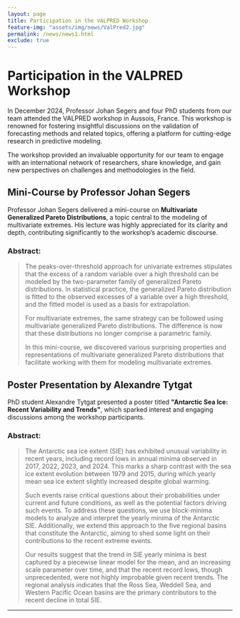 ```yaml
---
layout: page
title: Participation in the VALPRED Workshop
feature-img: "assets/img/news/ValPred2.jpg"
permalink: /news/news1.html
exclude: true
---
```


# Participation in the VALPRED Workshop

In December 2024, Professor Johan Segers and four PhD students from our team attended the VALPRED workshop in Aussois, France. This workshop is renowned for fostering insightful discussions on the validation of forecasting methods and related topics, offering a platform for cutting-edge research in predictive modeling.

The workshop provided an invaluable opportunity for our team to engage with an international network of researchers, share knowledge, and gain new perspectives on challenges and methodologies in the field. 

## Mini-Course by Professor Johan Segers

Professor Johan Segers delivered a mini-course on **Multivariate Generalized Pareto Distributions**, a topic central to the modeling of multivariate extremes. His lecture was highly appreciated for its clarity and depth, contributing significantly to the workshop’s academic discourse.

### Abstract:
> The peaks-over-threshold approach for univariate extremes stipulates that the excess of a random variable over a high threshold can be modeled by the two-parameter family of generalized Pareto distributions. In statistical practice, the generalized Pareto distribution is fitted to the observed excesses of a variable over a high threshold, and the fitted model is used as a basis for extrapolation.  
>
> For multivariate extremes, the same strategy can be followed using multivariate generalized Pareto distributions. The difference is now that these distributions no longer comprise a parametric family.  
>
> In this mini-course, we discovered various surprising properties and representations of multivariate generalized Pareto distributions that facilitate working with them for modeling multivariate extremes.

## Poster Presentation by Alexandre Tytgat

PhD student Alexandre Tytgat presented a poster titled **"Antarctic Sea Ice: Recent Variability and Trends"**, which sparked interest and engaging discussions among the workshop participants.

### Abstract:
> The Antarctic sea ice extent (SIE) has exhibited unusual variability in recent years, including record lows in annual minima observed in 2017, 2022, 2023, and 2024. This marks a sharp contrast with the sea ice extent evolution between 1979 and 2015, during which yearly mean sea ice extent slightly increased despite global warming.  
>
> Such events raise critical questions about their probabilities under current and future conditions, as well as the potential factors driving such events. To address these questions, we use block-minima models to analyze and interpret the yearly minima of the Antarctic SIE. Additionally, we extend this approach to the five regional basins that constitute the Antarctic, aiming to shed some light on their contributions to the recent extreme events.  
>
> Our results suggest that the trend in SIE yearly minima is best captured by a piecewise linear model for the mean, and an increasing scale parameter over time, and that the recent record lows, though unprecedented, were not highly improbable given recent trends. The regional analysis indicates that the Ross Sea, Weddell Sea, and Western Pacific Ocean basins are the primary contributors to the recent decline in total SIE.

---

